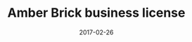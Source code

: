 ---
title: "Amber Brick business license"
date: 2017-02-26
picture: /assets/content/camera-roll/2017/02/2017-02-26-amber-brick-business-license-2017/20170226_002652646_iOS.jpg
thumbnail: /assets/content/camera-roll/2017/02/2017-02-26-amber-brick-business-license-2017/20170226_002652646_iOS-thumbnail.jpg
type: picture
tags:
  - photograph
  - Amber Brick
  - Bellingham
---